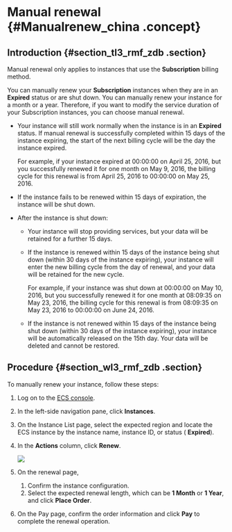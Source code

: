 # Manual renewal {#Manualrenew_china .concept}

## Introduction {#section_tl3_rmf_zdb .section}

Manual renewal only applies to instances that use the **Subscription** billing method.

You can manually renew your **Subscription** instances when they are in an **Expired** status or are shut down. You can manually renew your instance for a month or a year. Therefore, if you want to modify the service duration of your Subscription instances, you can choose manual renewal.

-   Your instance will still work normally when the instance is in an **Expired**  status. If manual renewal is successfully completed within 15 days of the instance expiring, the start of the next billing cycle will be the day the instance expired.

    For example, if your instance expired at 00:00:00 on April 25, 2016, but you successfully renewed it for one month on May 9, 2016, the billing cycle for this renewal is from April 25, 2016 to 00:00:00 on May 25, 2016.

-   If the instance fails to be renewed within 15 days of expiration, the instance will be shut down.

-   After the instance is shut down:

    -   Your instance will stop providing services, but your data will be retained for a further 15 days.
    -   If the instance is renewed within 15 days of the instance being shut down \(within 30 days of the instance expiring\), your instance will enter the new billing cycle from the day of renewal, and your data will be retained for the new cycle.

        For example, if your instance was shut down at 00:00:00 on May 10, 2016, but you successfully renewed it for one month at 08:09:35 on May 23, 2016, the billing cycle for this renewal is from 08:09:35 on May 23, 2016 to 00:00:00 on June 24, 2016.

    -   If the instance is not renewed within 15 days of the instance being shut down \(within 30 days of the instance expiring\), your instance will be automatically released on the 15th day. Your data will be deleted and cannot be restored.

## Procedure {#section_wl3_rmf_zdb .section}

To manually renew your instance, follow these steps:

1.  Log on to the [ECS console](https://partners-intl.console.aliyun.com/#/ecs).
2.  In the left-side navigation pane, click **Instances**.
3.  On the Instance List page, select the expected region and locate the ECS instance by the instance name, instance ID, or status \( **Expired**\).
4.  In the **Actions** column, click **Renew**.

    ![](http://docs-aliyun.cn-hangzhou.oss.aliyun-inc.com/assets/pic/48360/intl_en/1490601672035/ecs%20_%20renew.png)

5.  On the renewal page,
    1.  Confirm the instance configuration.
    2.  Select the expected renewal length, which can be **1 Month** or **1 Year**, and click **Place Order**.
6.  On the Pay page, confirm the order information and click **Pay** to complete the renewal operation.

